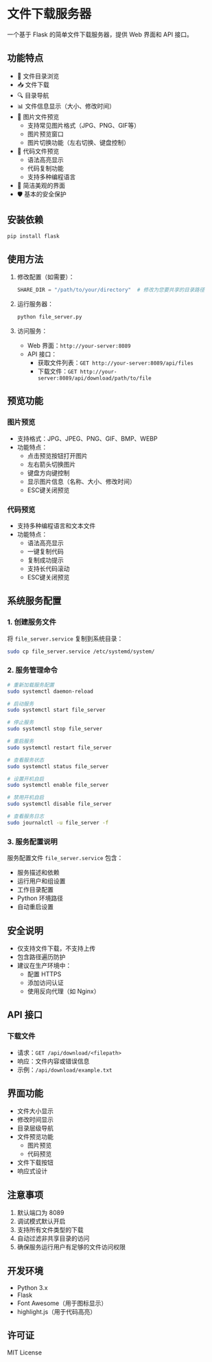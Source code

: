 # 文件下载服务器

一个基于 Flask 的简单文件下载服务器，提供 Web 界面和 API 接口。

## 功能特点

- 📁 文件目录浏览
- 📥 文件下载
- 🔍 目录导航
- 📊 文件信息显示（大小、修改时间）
- 🎯️ 图片文件预览
  - 支持常见图片格式（JPG、PNG、GIF等）
  - 图片预览窗口
  - 图片切换功能（左右切换、键盘控制）
- 📝 代码文件预览
  - 语法高亮显示
  - 代码复制功能
  - 支持多种编程语言
- 🎯 简洁美观的界面
- 🛡️ 基本的安全保护

## 安装依赖

```bash
pip install flask
```

## 使用方法

1. 修改配置（如需要）：
   ```python
   SHARE_DIR = "/path/to/your/directory"  # 修改为您要共享的目录路径
   ```

2. 运行服务器：
   ```bash
   python file_server.py
   ```

3. 访问服务：
   - Web 界面：`http://your-server:8089`
   - API 接口：
     - 获取文件列表：`GET http://your-server:8089/api/files`
     - 下载文件：`GET http://your-server:8089/api/download/path/to/file`

## 预览功能

### 图片预览
- 支持格式：JPG、JPEG、PNG、GIF、BMP、WEBP
- 功能特点：
  - 点击预览按钮打开图片
  - 左右箭头切换图片
  - 键盘方向键控制
  - 显示图片信息（名称、大小、修改时间）
  - ESC键关闭预览

### 代码预览
- 支持多种编程语言和文本文件
- 功能特点：
  - 语法高亮显示
  - 一键复制代码
  - 复制成功提示
  - 支持长代码滚动
  - ESC键关闭预览

## 系统服务配置

### 1. 创建服务文件
将 `file_server.service` 复制到系统目录：
```bash
sudo cp file_server.service /etc/systemd/system/
```

### 2. 服务管理命令
```bash
# 重新加载服务配置
sudo systemctl daemon-reload

# 启动服务
sudo systemctl start file_server

# 停止服务
sudo systemctl stop file_server

# 重启服务
sudo systemctl restart file_server

# 查看服务状态
sudo systemctl status file_server

# 设置开机自启
sudo systemctl enable file_server

# 禁用开机自启
sudo systemctl disable file_server

# 查看服务日志
sudo journalctl -u file_server -f
```

### 3. 服务配置说明
服务配置文件 `file_server.service` 包含：
- 服务描述和依赖
- 运行用户和组设置
- 工作目录配置
- Python 环境路径
- 自动重启设置

## 安全说明

- 仅支持文件下载，不支持上传
- 包含路径遍历防护
- 建议在生产环境中：
  - 配置 HTTPS
  - 添加访问认证
  - 使用反向代理（如 Nginx）

## API 接口

### 下载文件
- 请求：`GET /api/download/<filepath>`
- 响应：文件内容或错误信息
- 示例：`/api/download/example.txt`

## 界面功能

- 文件大小显示
- 修改时间显示
- 目录层级导航
- 文件预览功能
  - 图片预览
  - 代码预览
- 文件下载按钮
- 响应式设计

## 注意事项

1. 默认端口为 8089
2. 调试模式默认开启
3. 支持所有文件类型的下载
4. 自动过滤非共享目录的访问
5. 确保服务运行用户有足够的文件访问权限

## 开发环境

- Python 3.x
- Flask
- Font Awesome（用于图标显示）
- highlight.js（用于代码高亮）

## 许可证

MIT License